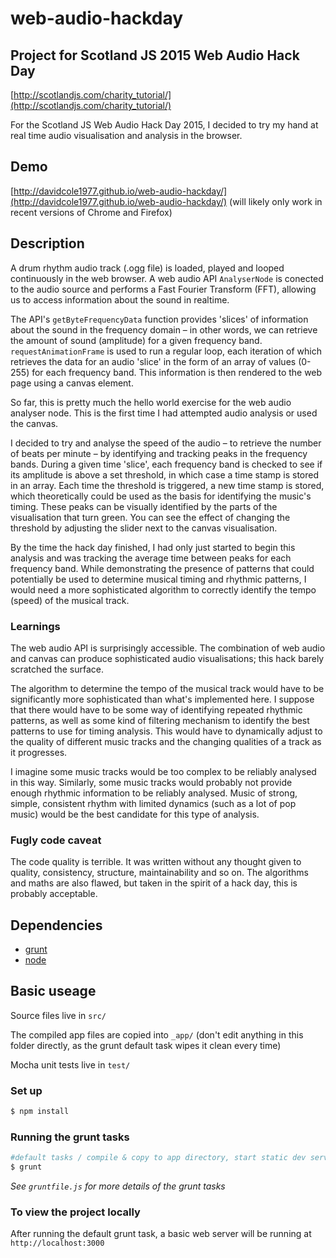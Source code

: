 # web-audio-hackday

## Project for Scotland JS 2015 Web Audio Hack Day

[http://scotlandjs.com/charity_tutorial/](http://scotlandjs.com/charity_tutorial/)

For the Scotland JS Web Audio Hack Day 2015, I decided to try my hand at real time audio visualisation and analysis in the browser.

## Demo

[http://davidcole1977.github.io/web-audio-hackday/](http://davidcole1977.github.io/web-audio-hackday/) (will likely only work in recent versions of Chrome and Firefox)

## Description

A drum rhythm audio track (.ogg file) is loaded, played and looped continuously in the web browser. A web audio API `AnalyserNode` is conected to the audio source and performs a Fast Fourier Transform (FFT), allowing us to access information about the sound in realtime. 

The API's `getByteFrequencyData` function provides 'slices' of information about the sound in the frequency domain – in other words, we can retrieve the amount of sound (amplitude) for a given frequency band. `requestAnimationFrame` is used to run a regular loop, each iteration of which retrieves the data for an audio 'slice' in the form of an array of values (0-255) for each frequency band. This information is then rendered to the web page using a canvas element.

So far, this is pretty much the hello world exercise for the web audio analyser node. This is the first time I had attempted audio analysis or used the canvas.

I decided to try and analyse the speed of the audio – to retrieve the number of beats per minute – by identifying and tracking peaks in the frequency bands. During a given time 'slice', each frequency band is checked to see if its amplitude is above a set threshold, in which case a time stamp is stored in an array. Each time the threshold is triggered, a new time stamp is stored, which theoretically could be used as the basis for identifying the music's timing. These peaks can be visually identified by the parts of the visualisation that turn green. You can see the effect of changing the threshold by adjusting the slider next to the canvas visualisation.

By the time the hack day finished, I had only just started to begin this analysis and was tracking the average time between peaks for each frequency band. While demonstrating the presence of patterns that could potentially be used to determine musical timing and rhythmic patterns, I would need a more sophisticated algorithm to correctly identify the tempo (speed) of the musical track.

### Learnings

The web audio API is surprisingly accessible. The combination of web audio and canvas can produce sophisticated audio visualisations; this hack barely scratched the surface.

The algorithm to determine the tempo of the musical track would have to be significantly more sophisticated than what's implemented here. I suppose that there would have to be some way of identifying repeated rhythmic patterns, as well as some kind of filtering mechanism to identify the best patterns to use for timing analysis. This would have to dynamically adjust to the quality of different music tracks and the changing qualities of a track as it progresses.

I imagine some music tracks would be too complex to be reliably analysed in this way. Similarly, some music tracks would probably not provide enough rhythmic information to be reliably analysed. Music of strong, simple, consistent rhythm with limited dynamics (such as a lot of pop music) would be the best candidate for this type of analysis.

### Fugly code caveat

The code quality is terrible. It was written without any thought given to quality, consistency, structure, maintainability and so on. The algorithms and maths are also flawed, but taken in the spirit of a hack day, this is probably acceptable.

## Dependencies
* [grunt](http://gruntjs.com/)
* [node](https://nodejs.org/)

## Basic useage

Source files live in `src/`

The compiled app files are copied into `_app/` (don't edit anything in this folder directly, as the grunt default task wipes it clean every time)

Mocha unit tests live in `test/`

### Set up

```bash
$ npm install
```

### Running the grunt tasks

```bash
#default tasks / compile & copy to app directory, start static dev server, watch files
$ grunt
```

*See `gruntfile.js` for more details of the grunt tasks*

### To view the project locally

After running the default grunt task, a basic web server will be running at `http://localhost:3000`